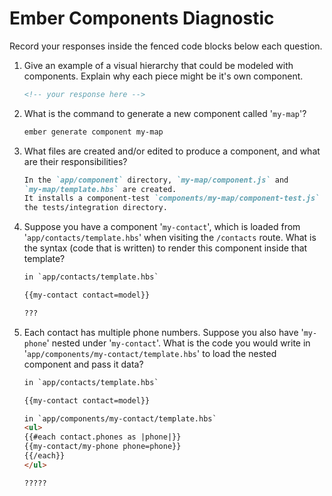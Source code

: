 # Ember Components Diagnostic

Record your responses inside the fenced code blocks below each question.

1.  Give an example of a visual hierarchy that could be modeled with components. Explain why each piece might be it's own component.

    ```md
    <!-- your response here -->
    ```

1.  What is the command to generate a new component called '`my-map`'?

    ```sh
    ember generate component my-map
    ```

1.  What files are created and/or edited to produce a component, and what are their responsibilities?

    ```md
    In the `app/component` directory, `my-map/component.js` and
    `my-map/template.hbs` are created.
    It installs a component-test `components/my-map/component-test.js` inside
    the tests/integration directory.
    ```

1.  Suppose you have a component '`my-contact`', which is loaded from
    '`app/contacts/template.hbs`' when visiting the `/contacts` route. What is
    the syntax (code that is written) to render this component inside that template?

    ```html
    in `app/contacts/template.hbs`

    {{my-contact contact=model}}

    ???
    ```

1.  Each contact has multiple phone numbers. Suppose you also have '`my-phone`'
    nested under '`my-contact`'. What is the code you would write in
    '`app/components/my-contact/template.hbs`' to load the nested component and
    pass it data?

    ```html
    in `app/contacts/template.hbs`

    {{my-contact contact=model}}

    in `app/components/my-contact/template.hbs`
    <ul>
    {{#each contact.phones as |phone|}}
    {{my-contact/my-phone phone=phone}}
    {{/each}}
    </ul>

    ?????
    ```
